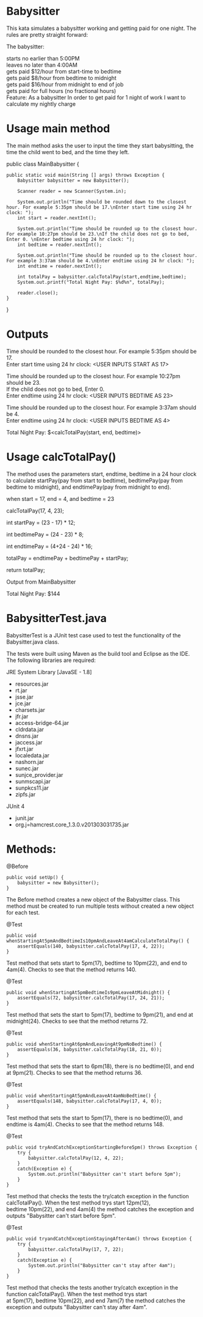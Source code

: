 # Babysitter
This kata simulates a babysitter working and getting paid for one night. The rules are pretty straight forward:

The babysitter:

starts no earlier than 5:00PM<br>
leaves no later than 4:00AM<br>
gets paid $12/hour from start-time to bedtime<br>
gets paid $8/hour from bedtime to midnight<br>
gets paid $16/hour from midnight to end of job<br>
gets paid for full hours (no fractional hours)<br>
Feature: As a babysitter In order to get paid for 1 night of work I want to calculate my nightly charge<br>

# Usage main method
The main method asks the user to input the time they start babysitting, the time the child went to bed, and the time they left.

public class MainBabysitter {
	
	public static void main(String [] args) throws Exception {
		Babysitter babysitter = new Babysitter();
		
		Scanner reader = new Scanner(System.in);
		
		System.out.println("Time should be rounded down to the closest hour. For example 5:35pm should be 17.\nEnter start time using 24 hr clock: ");
		int start = reader.nextInt();
		
		System.out.println("Time should be rounded up to the closest hour. For example 10:27pm should be 23.\nIf the child does not go to bed, Enter 0. \nEnter bedtime using 24 hr clock: ");
		int bedtime = reader.nextInt();
		
		System.out.println("Time should be rounded up to the closest hour. For example 3:37am should be 4.\nEnter endtime using 24 hr clock: ");
		int endtime = reader.nextInt();
		
		int totalPay = babysitter.calcTotalPay(start,endtime,bedtime);
		System.out.printf("Total Night Pay: $%d%n", totalPay);
		
		reader.close();
	}
}

# Outputs 
Time should be rounded to the closest hour. For example 5:35pm should be 17.<br>
Enter start time using 24 hr clock: <USER INPUTS START AS 17><ENTER><br>

Time should be rounded up to the closest hour. For example 10:27pm should be 23.<br>
If the child does not go to bed, Enter 0.<br>
Enter endtime using 24 hr clock: <USER INPUTS BEDTIME AS 23><ENTER><br>
  
Time should be rounded up to the closest hour. For example 3:37am should be 4.<br>
Enter endtime using 24 hr clock: <USER INPUTS BEDTIME AS 4><ENTER><br>

Total Night Pay: $<calcTotalPay(start, end, bedtime)>

# Usage calcTotalPay()
The method uses the parameters start, endtime, bedtime in a 24 hour clock to calculate startPay(pay from start to bedtime),
bedtimePay(pay from bedtime to midnight), and endtimePay(pay from midnight to end).

when start = 17, end = 4, and bedtime = 23

calcTotalPay(17, 4, 23);

int startPay = (23 - 17) * 12;

int bedtimePay = (24 - 23) * 8;

int endtimePay = (4+24 - 24) * 16;

totalPay = endtimePay + bedtimePay + startPay;

return totalPay;

Output from MainBabysitter 

Total Night Pay: $144

# BabysitterTest.java 

BabysitterTest is a JUnit test case used to test the functionality of the Babysitter.java class.<br>

The tests were built using Maven as the build tool and Eclipse as the IDE. <br>
The following libraries are required:<br>

JRE System Library [JavaSE - 1.8]<br>
* resources.jar<br>
* rt.jar<br>
* jsse.jar<br>
* jce.jar<br>
* charsets.jar<br>
* jfr.jar<br>
* access-bridge-64.jar<br>
* cldrdata.jar<br>
* dnsns.jar<br>
* jaccess.jar<br>
* jfxrt.jar<br>
* localedata.jar<br>
* nashorn.jar<br>
* sunec.jar<br>
* sunjce_provider.jar<br>
* sunmscapi.jar<br>
* sunpkcs11.jar<br>
* zipfs.jar<br>

JUnit 4<br>
* junit.jar<br>
* org.j=hamcrest.core_1.3.0.v201303031735.jar<br>
 
# Methods:
@Before

	public void setUp() {
		babysitter = new Babysitter();
	}
The Before method creates a new object of the Babysitter class. This method must be created to run multiple tests without created a new object for each test. 

@Test 

	public void whenStartingAt5pmAndBedtimeIs10pmAndLeaveAt4amCalculateTotalPay() {
		assertEquals(140, babysitter.calcTotalPay(17, 4, 22));
	}
	
Test method that sets start to 5pm(17), bedtime to 10pm(22), and end to 4am(4). Checks to see that the method returns 140.

@Test

	public void whenStartingAt5pmBedtimeIs9pmLeaveAtMidnight() {
		assertEquals(72, babysitter.calcTotalPay(17, 24, 21));
	}
	
Test method that sets the start to 5pm(17), bedtime to 9pm(21), and end at midnight(24). Checks to see that the method returns 72.

@Test

	public void whenStartingAt6pmAndLeavingAt9pmNoBedtime() {
		assertEquals(36, babysitter.calcTotalPay(18, 21, 0));
	}
	
Test method that sets the start to 6pm(18), there is no bedtime(0), and end at 9pm(21). Checks to see that the method returns 36.

@Test

	public void whenStartingAt5pmAndLeaveAt4amNoBedtime() {
		assertEquals(148, babysitter.calcTotalPay(17, 4, 0));
	}
	
Test method that sets the start to 5pm(17), there is no bedtime(0), and endtime is 4am(4). Checks to see that the method returns 148.

@Test

	public void tryAndCatchExceptionStartingBefore5pm() throws Exception {
		try {
			babysitter.calcTotalPay(12, 4, 22);
		}
		catch(Exception e) {
			System.out.println("Babysitter can't start before 5pm");
		}
	}
	
Test method that checks the tests the try/catch exception in the function calcTotalPay(). When the test method trys start 12pm(12),<br> bedtime 10pm(22), and end 4am(4) the method catches the exception and outputs "Babysitter can't start before 5pm".

@Test

	public void tryandCatchExceptionStayingAfter4am() throws Exception {
		try {
			babysitter.calcTotalPay(17, 7, 22);
		}
		catch(Exception e) {
			System.out.println("Babysitter can't stay after 4am");
		}
	}

Test method that checks the tests another try/catch exception in the function calcTotalPay(). When the test method trys start<br> at 5pm(17), bedtime 10pm(22), and end 7am(7) the method catches the exception and outputs "Babysitter can't stay after 4am".

